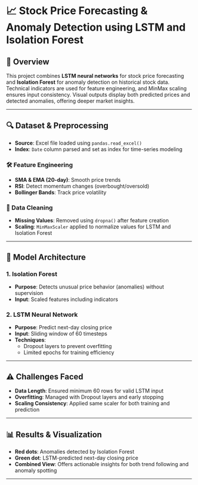 # 📈 Stock Price Forecasting & Anomaly Detection using LSTM and Isolation Forest

## 📌 Overview

This project combines **LSTM neural networks** for stock price forecasting and **Isolation Forest** for anomaly detection on historical stock data. Technical indicators are used for feature engineering, and MinMax scaling ensures input consistency. Visual outputs display both predicted prices and detected anomalies, offering deeper market insights.

---

## 🔍 Dataset & Preprocessing

- **Source**: Excel file loaded using `pandas.read_excel()`
- **Index**: `Date` column parsed and set as index for time-series modeling

### 🛠 Feature Engineering

- **SMA & EMA (20-day)**: Smooth price trends
- **RSI**: Detect momentum changes (overbought/oversold)
- **Bollinger Bands**: Track price volatility

### 🧼 Data Cleaning

- **Missing Values**: Removed using `dropna()` after feature creation
- **Scaling**: `MinMaxScaler` applied to normalize values for LSTM and Isolation Forest

---

## 🤖 Model Architecture

### 1. **Isolation Forest**
- **Purpose**: Detects unusual price behavior (anomalies) without supervision
- **Input**: Scaled features including indicators

### 2. **LSTM Neural Network**
- **Purpose**: Predict next-day closing price
- **Input**: Sliding window of 60 timesteps
- **Techniques**:
  - Dropout layers to prevent overfitting
  - Limited epochs for training efficiency

---

## ⚠️ Challenges Faced

- **Data Length**: Ensured minimum 60 rows for valid LSTM input
- **Overfitting**: Managed with Dropout layers and early stopping
- **Scaling Consistency**: Applied same scaler for both training and prediction

---

## 📊 Results & Visualization

- **Red dots**: Anomalies detected by Isolation Forest
- **Green dot**: LSTM-predicted next-day closing price
- **Combined View**: Offers actionable insights for both trend following and anomaly spotting

---


